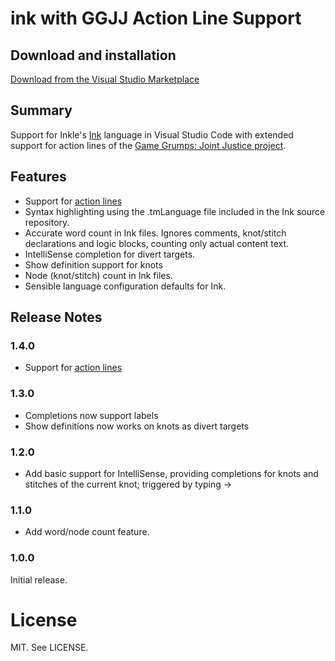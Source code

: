 # ink with GGJJ Action Line Support

## Download and installation
[Download from the Visual Studio Marketplace](https://marketplace.visualstudio.com/items?itemName=ViMaSter.ink-ggjj)

## Summary

Support for Inkle's [Ink](https://github.com/inkle/ink) language in Visual Studio Code with extended support for action lines of the [Game Grumps: Joint Justice project](https://github.com/Studio-Lovelies/GG-JointJustice-Unity/wiki/Scripting-Basics-using-Inky#actions).

## Features

- Support for [action lines](https://github.com/Studio-Lovelies/GG-JointJustice-Unity/wiki/Scripting-Basics-using-Inky#actions)
- Syntax highlighting using the .tmLanguage file included in the Ink source repository.
- Accurate word count in Ink files. Ignores comments, knot/stitch declarations and logic blocks, counting only actual content text.
- IntelliSense completion for divert targets.
- Show definition support for knots
- Node (knot/stitch) count in Ink files.
- Sensible language configuration defaults for Ink.

## Release Notes

### 1.4.0
- Support for [action lines](https://github.com/Studio-Lovelies/GG-JointJustice-Unity/wiki/Scripting-Basics-using-Inky#actions)

### 1.3.0
- Completions now support labels
- Show definitions now works on knots as divert targets

### 1.2.0
- Add basic support for IntelliSense, providing completions for knots and stitches of the current knot; triggered by typing ->

### 1.1.0
- Add word/node count feature.

### 1.0.0

Initial release.

# License

MIT. See LICENSE.
